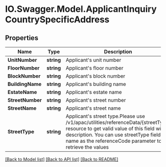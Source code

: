 # IO.Swagger.Model.ApplicantInquiryCountrySpecificAddress
## Properties

Name | Type | Description | Notes
------------ | ------------- | ------------- | -------------
**UnitNumber** | **string** | Applicant&#x27;s unit number | [optional] 
**FloorNumber** | **string** | Applicant&#x27;s floor number | [optional] 
**BlockNumber** | **string** | Applicant&#x27;s block number | [optional] 
**BuildingName** | **string** | Applicant&#x27;s building name | [optional] 
**EstateName** | **string** | Applicant&#x27;s estate name | [optional] 
**StreetNumber** | **string** | Applicant&#x27;s street number | [optional] 
**StreetName** | **string** | Applicant&#x27;s street name | [optional] 
**StreetType** | **string** | Applicant&#x27;s street type.Please use /v1/apac/utilities/referenceData/{streetType} resource to get valid value of this field with description. You can use streetType field name as the referenceCode parameter to retrieve the values | [optional] 

[[Back to Model list]](../README.md#documentation-for-models) [[Back to API list]](../README.md#documentation-for-api-endpoints) [[Back to README]](../README.md)

